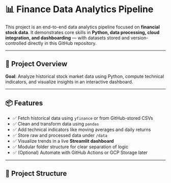 # 📊 Finance Data Analytics Pipeline

This project is an end-to-end data analytics pipeline focused on **financial stock data**. It demonstrates core skills in **Python, data processing, cloud integration, and dashboarding** — with datasets stored and version-controlled directly in this GitHub repository.

---

## 🚀 Project Overview

**Goal**: Analyze historical stock market data using Python, compute technical indicators, and visualize insights in an interactive dashboard.

---

## 📦 Features

- ✅ Fetch historical data using `yfinance` or from GitHub-stored CSVs
- ✅ Clean and transform data using `pandas`
- ✅ Add technical indicators like moving averages and daily returns
- ✅ Store raw and processed data under `/data`
- ✅ Visualize trends in a live **Streamlit dashboard**
- ✅ Modular folder structure for clear separation of logic
- ✅ (Optional) Automate with GitHub Actions or GCP Storage later

---

## 🧱 Project Structure

